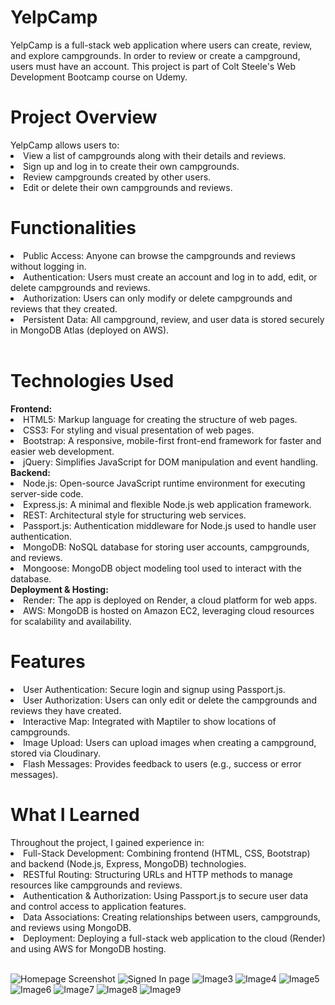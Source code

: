 <h1> <b> YelpCamp </b> </h1>
YelpCamp is a full-stack web application where users can create, review, and explore campgrounds. In order to review or create a campground, users must have an account. This project is part of Colt Steele's Web Development Bootcamp course on Udemy.

<h1> <b> Project Overview </b> </h1>
YelpCamp allows users to:
<br> 
<li> View a list of campgrounds along with their details and reviews. </li>
<li> Sign up and log in to create their own campgrounds.</li>
<li> Review campgrounds created by other users.</li>
<li> Edit or delete their own campgrounds and reviews.</li>
<h1> <b> Functionalities </b> </h1>
<li> Public Access: Anyone can browse the campgrounds and reviews without logging in. </li>
<li> Authentication: Users must create an account and log in to add, edit, or delete campgrounds and reviews. </li>
<li>  Authorization: Users can only modify or delete campgrounds and reviews that they created.</li>
<li>  Persistent Data: All campground, review, and user data is stored securely in MongoDB Atlas (deployed on AWS). </li>
  <br> 
<h1> <b>  Technologies Used </b> </h1>
<b> Frontend: </b>
<li> HTML5: Markup language for creating the structure of web pages.</li>
<li> CSS3: For styling and visual presentation of web pages.</li>
<li> Bootstrap: A responsive, mobile-first front-end framework for faster and easier web development.</li>
<li> jQuery: Simplifies JavaScript for DOM manipulation and event handling.</li>
<b> Backend: </b>
<li> Node.js: Open-source JavaScript runtime environment for executing server-side code.</li>
<li> Express.js: A minimal and flexible Node.js web application framework.</li>
<li> REST: Architectural style for structuring web services.</li>
<li> Passport.js: Authentication middleware for Node.js used to handle user authentication.</li>
<li> MongoDB: NoSQL database for storing user accounts, campgrounds, and reviews.</li>
<li> Mongoose: MongoDB object modeling tool used to interact with the database.</li>
<b> Deployment & Hosting:</b>
<li> Render: The app is deployed on Render, a cloud platform for web apps.</li>
<li> AWS: MongoDB is hosted on Amazon EC2, leveraging cloud resources for scalability and availability.</li>
<h1> <b>  Features </b> </h1>
<li> User Authentication: Secure login and signup using Passport.js. </li>
<li>User Authorization: Users can only edit or delete the campgrounds and reviews they have created.</li>
<li> Interactive Map: Integrated with Maptiler to show locations of campgrounds.</li>
<li> Image Upload: Users can upload images when creating a campground, stored via Cloudinary.</li>
<li> Flash Messages: Provides feedback to users (e.g., success or error messages).</li>
<h1> <b> What I Learned </h1> </b>
Throughout the project, I gained experience in:

<li> Full-Stack Development: Combining frontend (HTML, CSS, Bootstrap) and backend (Node.js, Express, MongoDB) technologies.</li>
<li> RESTful Routing: Structuring URLs and HTTP methods to manage resources like campgrounds and reviews.</li>
<li>Authentication & Authorization: Using Passport.js to secure user data and control access to application features.</li>
<li> Data Associations: Creating relationships between users, campgrounds, and reviews using MongoDB.</li>
<li> Deployment: Deploying a full-stack web application to the cloud (Render) and using AWS for MongoDB hosting.</li>
<br> 

![Homepage Screenshot](https://github.com/JustinePhilip00/yelpCamp/blob/main/Screenshot%202024-09-11%20183210.png)
![Signed In page](https://github.com/JustinePhilip00/yelpCamp/blob/main/Screenshot%202024-09-11%20182440.png)
![Image3](https://github.com/JustinePhilip00/yelpCamp/blob/main/Screenshot%202024-09-11%20183104.png)
![Image4](https://github.com/JustinePhilip00/yelpCamp/blob/main/Screenshot%202024-09-11%20183748.png)
![Image5](https://github.com/JustinePhilip00/yelpCamp/blob/main/Screenshot%202024-09-11%20183841.png)
![Image6](https://github.com/JustinePhilip00/yelpCamp/blob/main/Screenshot%202024-09-11%20183855.png)
![Image7](https://github.com/JustinePhilip00/yelpCamp/blob/main/Screenshot%202024-09-11%20183911.png)
![Image8](https://github.com/JustinePhilip00/yelpCamp/blob/main/Screenshot%202024-09-11%20190524.png)
![Image9](https://github.com/JustinePhilip00/yelpCamp/blob/main/Screenshot%202024-09-11%20190536.png)

